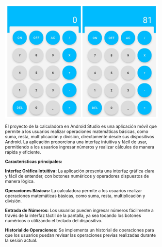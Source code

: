 ![](de4770f0-9859-4b69-8596-9dba08c06dc2.jpg)



El proyecto de la calculadora en Android Studio es una aplicación móvil que permite a los usuarios realizar operaciones matemáticas básicas, como suma, resta, multiplicación y división, directamente desde sus dispositivos Android. La aplicación proporciona una interfaz intuitiva y fácil de usar, permitiendo a los usuarios ingresar números y realizar cálculos de manera rápida y eficiente.

**Características principales:**

**Interfaz Gráfica Intuitiva:** La aplicación presenta una interfaz gráfica clara y fácil de entender, con botones numéricos y operadores dispuestos de manera lógica.

**Operaciones Básicas:** La calculadora permite a los usuarios realizar operaciones matemáticas básicas, como suma, resta, multiplicación y división.

**Entrada de Números:** Los usuarios pueden ingresar números fácilmente a través de la interfaz táctil de la pantalla, ya sea tocando los botones numéricos o utilizando el teclado del dispositivo.

**Historial de Operaciones:** Se implementa un historial de operaciones para que los usuarios puedan revisar las operaciones previas realizadas durante la sesión actual.
